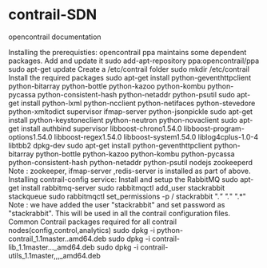 # contrail-SDN
opencontrail documentation 

Installing the prerequisties:
opencontrail ppa maintains some dependent packages. Add and update it
sudo add-apt-repository ppa:opencontrail/ppa
sudo apt-get update
Create a /etc/contrail folder
sudo mkdir /etc/contrail
Install the required packages
sudo apt-get install python-geventhttpclient python-bitarray python-bottle python-kazoo python-kombu python-pycassa python-consistent-hash python-netaddr python-psutil
sudo apt-get install python-lxml python-ncclient python-netifaces python-stevedore python-xmltodict supervisor ifmap-server python-jsonpickle
sudo apt-get install python-keystoneclient python-neutron python-novaclient
sudo apt-get install authbind supervisor libboost-chrono1.54.0 libboost-program-options1.54.0 libboost-regex1.54.0 libboost-system1.54.0 liblog4cplus-1.0-4 libtbb2 dpkg-dev
sudo apt-get install python-geventhttpclient python-bitarray python-bottle python-kazoo python-kombu python-pycassa python-consistent-hash python-netaddr python-psutil nodejs zookeeperd
Note : zookeeper, ifmap-server ,redis-server is installed as part of above.
Installing contrail-config service:
Install and setup the RabbitMQ
sudo apt-get install rabbitmq-server
sudo rabbitmqctl add_user stackrabbit stackqueue
sudo rabbitmqctl set_permissions -p / stackrabbit ".*" ".*" ".*"
Note : we have added the user "stackrabbit" and set password as "stackrabbit". This will be used in all the contrail configuration files.
Common Contrail packages required for all contrail nodes(config,control,analytics)
sudo dpkg -i python-contrail_1.1master..amd64.deb
sudo dpkg -i contrail-lib_1.1master..._amd64.deb
sudo dpkg -i contrail-utils_1.1master,,,_amd64.deb

